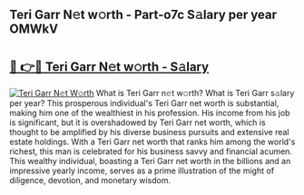 ## Teri Garr N𝚎t w𝚘rth - Part-o7c S𝚊lary per year OMWkV

# <h2><a href="http://gc0qu6q.nevu.top/?p=Teri+Garr">🔗 👉🔴 Teri Garr N𝚎t w𝚘rth - S𝚊lary</a></h2>

[![Teri Garr N𝚎t W𝚘rth](https://i.imgur.com/Oavwk0R.jpeg)](http://gc0qu6q.nevu.top/?p=Teri+Garr)
What is Teri Garr n𝚎t w𝚘rth? What is Teri Garr s𝚊lary per year?
This prosperous individual's Teri Garr net worth is substantial, making him one of the wealthiest in his profession. His income from his job is significant, but it is overshadowed by Teri Garr net worth, which is thought to be amplified by his diverse business pursuits and extensive real estate holdings. With a Teri Garr net worth that ranks him among the world's richest, this man is celebrated for his business savvy and financial acumen. This wealthy individual, boasting a Teri Garr net worth in the billions and an impressive yearly income, serves as a prime illustration of the might of diligence, devotion, and monetary wisdom.

